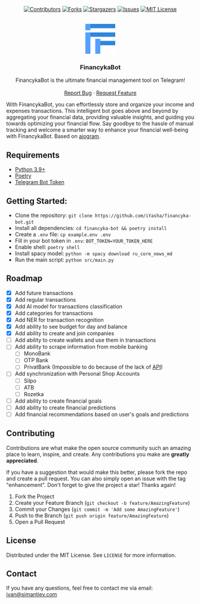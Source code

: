 <div align="center">

[![Contributors][contributors-shield]][contributors-url]
[![Forks][forks-shield]][forks-url]
[![Stargazers][stars-shield]][stars-url]
[![Issues][issues-shield]][issues-url]
[![MIT License][license-shield]][license-url]

</div>

<br />
<div align="center">
  <a href="https://github.com/iyasha/financyka-bot">
    <img src="images/logo.png" alt="Logo" width="80" height="80">
  </a>

  <h3 align="center">FinancykaBot</h3>

  <p align="center">
    FinancykaBot is the ultimate financial management tool on Telegram!
    <br />
    <br />
    <a href="https://github.com/iYasha/financyka-bot/issues">Report Bug</a>
    ·
    <a href="https://github.com/iYasha/financyka-bot/issues">Request Feature</a>
  </p>
</div>


With FinancykaBot, you can effortlessly store and organize your income and expenses transactions. This intelligent bot goes above and beyond by aggregating your financial data, providing valuable insights, and guiding you towards optimizing your financial flow. Say goodbye to the hassle of manual tracking and welcome a smarter way to enhance your financial well-being with FinancykaBot.
Based on [aiogram](https://github.com/aiogram/aiogram).

## Requirements
- [Python 3.9+](https://www.python.org/downloads/)
- [Poetry](https://python-poetry.org/docs/#installation)
- [Telegram Bot Token](https://core.telegram.org/bots#how-do-i-create-a-bot)

## Getting Started:  
* Clone the repository: `git clone https://github.com/iYasha/financyka-bot.git`  
* Install all dependencies:   `cd financyka-bot && poetry install`  
* Create a `.env` file:   `cp example.env .env`
* Fill in your bot token in `.env`:   `BOT_TOKEN=YOUR_TOKEN_HERE`   
* Enable shell:   `poetry shell`  
* Install spacy model:  `python -m spacy download ru_core_news_md`  
* Run the main script:  `python src/main.py`   

## Roadmap
 - [x] Add future transactions
 - [x] Add regular transactions
 - [x] Add AI model for transactions classification
 - [x] Add categories for transactions
 - [x] Add NER for transaction recognition
 - [x] Add ability to see budget for day and balance
 - [x] Add ability to create and join companies
 - [ ] Add ability to create wallets and use them in transactions
 - [ ] Add ability to scrape information from mobile banking
   - [ ] MonoBank
   - [ ] OTP Bank
   - [ ] PrivatBank (Impossible to do because of the lack of [API](https://api.privatbank.ua/#p24/orders))
 - [ ] Add synchronization with Personal Shop Accounts
   - [ ] Silpo
   - [ ] ATB
   - [ ] Rozetka
 - [ ] Add ability to create financial goals
 - [ ] Add ability to create financial predictions
 - [ ] Add financial recommendations based on user's goals and predictions

## Contributing
Contributions are what make the open source community such an amazing place to learn, inspire, and create. Any contributions you make are **greatly appreciated**.

If you have a suggestion that would make this better, please fork the repo and create a pull request. You can also simply open an issue with the tag "enhancement".
Don't forget to give the project a star! Thanks again!

1. Fork the Project
2. Create your Feature Branch (`git checkout -b feature/AmazingFeature`)
3. Commit your Changes (`git commit -m 'Add some AmazingFeature'`)
4. Push to the Branch (`git push origin feature/AmazingFeature`)
5. Open a Pull Request

<!-- LICENSE -->
## License
Distributed under the MIT License. See `LICENSE` for more information.

## Contact
If you have any questions, feel free to contact me via email: [ivan@simantiev.com](mailto:ivan@simantiev.com)

<!-- MARKDOWN LINKS & IMAGES -->
<!-- https://www.markdownguide.org/basic-syntax/#reference-style-links -->
[contributors-shield]: https://img.shields.io/github/contributors/iyasha/financyka-bot.svg?style=for-the-badge
[contributors-url]: https://github.com/iyasha/financyka-bot/graphs/contributors
[forks-shield]: https://img.shields.io/github/forks/iyasha/financyka-bot.svg?style=for-the-badge
[forks-url]: https://github.com/iyasha/financyka-bot/network/members
[stars-shield]: https://img.shields.io/github/stars/iyasha/financyka-bot.svg?style=for-the-badge
[stars-url]: https://github.com/iyasha/financyka-bot/stargazers
[issues-shield]: https://img.shields.io/github/issues/iyasha/financyka-bot.svg?style=for-the-badge
[issues-url]: https://github.com/iyasha/financyka-bot/issues
[license-shield]: https://img.shields.io/github/license/iyasha/financyka-bot.svg?style=for-the-badge
[license-url]: https://github.com/iyasha/financyka-bot/blob/master/LICENSE